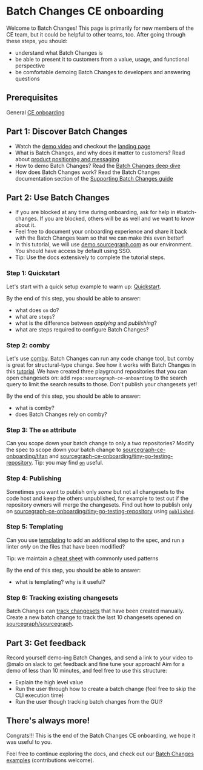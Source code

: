 # Batch Changes CE onboarding

Welcome to Batch Changes! This page is primarily for new members of the CE team, but it could be helpful to other teams, too. After going through these steps, you should:

- understand what Batch Changes is
- be able to present it to customers from a value, usage, and functional perspective
- be comfortable demoing Batch Changes to developers and answering questions

## Prerequisites

General [CE onboarding](../../../../technical-success/ce/onboarding/index.md)

## Part 1: Discover Batch Changes

- Watch the [demo video](https://www.youtube.com/watch?v=eOmiyXIWTCw) and checkout the [landing page](https://about.sourcegraph.com/batch-changes/)
- What is Batch Changes, and why does it matter to customers? Read about [product positioning and messaging](go-to-market/index.md)
- How to demo Batch Changes? Read the [Batch Changes deep dive](https://docs.google.com/presentation/d/1CN3KQf1Hfdb4RO6FgBgKuiHK4ERcOAHPgVnOcBu-MPU/edit#slide=id.ga366db8d9b_0_116)
- How does Batch Changes work? Read the Batch Changes documentation section of the [Supporting Batch Changes guide](./supporting-batch-changes.md#batch-changes-documentation)

## Part 2: Use Batch Changes

- If you are blocked at any time during onboarding, ask for help in #batch-changes. If you are blocked, others will be as well and we want to know about it.
- Feel free to document your onboarding experience and share it back with the Batch Changes team so that we can make this even better!
- In this tutorial, we will use [demo.sourcegraph.com](https://demo.sourcegraph.com) as our environment. You should have access by default using SSO.
- Tip: Use the docs extensively to complete the tutorial steps.

### Step 1: Quickstart

Let's start with a quick setup example to warm up: [Quickstart](https://docs.sourcegraph.com/batch_changes/quickstart).

By the end of this step, you should be able to answer:

- what does `on` do?
- what are `steps`?
- what is the difference between _applying_ and _publishing_?
- what are steps required to configure Batch Changes?

### Step 2: comby

Let's use [comby](https://comby.dev/). Batch Changes can run any code change tool, but comby is great for structural-type change. See how it works with Batch Changes in this [tutorial](https://docs.sourcegraph.com/batch_changes/tutorials/refactor_go_comby). We have created three playground repositories that you can open changesets on: add `repo:sourcegraph-ce-onboarding` to the search query to limit the search results to those. Don't publish your changesets yet!

By the end of this step, you should be able to answer:

- what is comby?
- does Batch Changes rely on comby?

### Step 3: The `on` attribute

Can you scope down your batch change to only a two repositories? Modify the spec to scope down your batch change to [sourcegraph-ce-onboarding/titan](https://github.com/sourcegraph-ce-onboarding/titan) and [sourcegraph-ce-onboarding/tiny-go-testing-repository](https://github.com/sourcegraph-ce-onboarding/tiny-go-testing-repository). Tip: you may find [`on`](https://docs.sourcegraph.com/batch_changes/references/batch_spec_yaml_reference#on) useful.

### Step 4: Publishing

Sometimes you want to publish only _some_ but not all changesets to the code host and keep the others unpublished, for example to test out if the repository owners will merge the changesets. Find out how to publish only on [sourcegraph-ce-onboarding/tiny-go-testing-repository](https://github.com/sourcegraph-ce-onboarding/tiny-go-testing-repository) using [`published`](https://docs.sourcegraph.com/batch_changes/references/batch_spec_yaml_reference#changesettemplate-published).

### Step 5: Templating

Can you use [templating](https://docs.sourcegraph.com/batch_changes/references/batch_spec_templating) to add an additional step to the spec, and run a linter _only_ on the files that have been modified?

Tip: we maintain a [cheat sheet](https://docs.sourcegraph.com/batch_changes/references/batch_spec_cheat_sheet) with commonly used patterns

By the end of this step, you should be able to answer:

- what is templating? why is it useful?

### Step 6: Tracking existing changesets

Batch Changes can [track changesets](https://docs.sourcegraph.com/batch_changes/how-tos/tracking_existing_changesets) that have been created manually. Create a new batch change to track the last 10 changesets opened on [sourcegraph/sourcegraph](https://github.com/sourcegraph/sourcegraph).

## Part 3: Get feedback

Record yourself demo-ing Batch Changes, and send a link to your video to @malo on slack to get feedback and fine tune your approach! Aim for a demo of less than 10 minutes, and feel free to use this structure:

- Explain the high level value
- Run the user through how to create a batch change (feel free to skip the CLI execution time)
- Run the user though tracking batch changes from the GUI?

## There's always more!

Congrats!!! This is the end of the Batch Changes CE onboarding, we hope it was useful to you.

Feel free to continue exploring the docs, and check out our [Batch Changes examples](https://github.com/sourcegraph/batch-change-examples) (contributions welcome).
